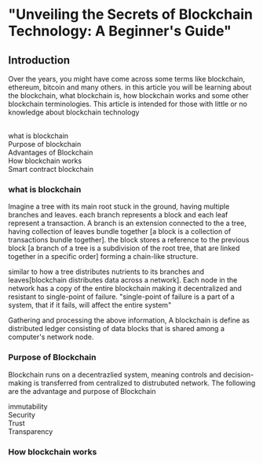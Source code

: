 <h1>"Unveiling the Secrets of Blockchain Technology: A Beginner's Guide"</h1>

<h2>Introduction</h2>
Over the years, you might have come across some terms like blockchain, ethereum, bitcoin and many others. in this article you will be learning about the blockchain, what blockchain is, how blockchain works and some other blockchain terminologies.
  This article is intended for those with little or no knowledge about blockchain technology 

  <br>
  <br>

 what is blockchain <br>
 Purpose of blockchain <br>
 Advantages of Blockchain <br>
 How blockchain works <br>
 Smart contract blockchain <br>


<h3>what is blockchain</h3>

Imagine a tree with its main root stuck in the ground, having multiple branches and leaves. each branch represents a block and each leaf represent a transaction.
A branch is an extension connected to the a tree, having collection of leaves bundle together [a block is a collection of transactions bundle together]. the block stores a reference to the previous block [a branch of a tree is a subdivision of the root tree, that are linked together in a specific order] forming a chain-like structure.   

similar to how a tree distributes nutrients to its branches and leaves[blockchain distributes data across a network]. Each node in the network has a copy of the entire blockchain making it decentralized and resistant to single-point of failure. "single-point of failure is a part of a system, that if it fails, will affect the entire system"

Gathering and processing the above information, A blockchain is define as distributed ledger consisting of data blocks that is shared among a computer's network node.

<h3>Purpose of Blockchain</h3>
Blockchain runs on a decentrazlied system, meaning controls and decision-making is transferred from centralized to distrubuted network. The following are the advantage and purpose of Blockchain

immutability <br>
Security <br>
Trust <br>
Transparency <br>

<h3>How blockchain works</h3>



  

